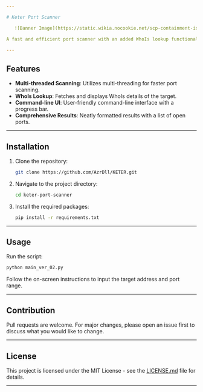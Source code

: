 ```yaml
---

# Keter Port Scanner

   ![Banner Image](https://static.wikia.nocookie.net/scp-containment-is-magic/images/f/fd/Scp_foundation_keter_symbol_warning_by_lycan_therapy-d4v0vp3.png)

A fast and efficient port scanner with an added WhoIs lookup functionality. Built with Python and multi-threading for concurrent port scanning.

---
```


## Features

- **Multi-threaded Scanning**: Utilizes multi-threading for faster port scanning.
- **WhoIs Lookup**: Fetches and displays WhoIs details of the target.
- **Command-line UI**: User-friendly command-line interface with a progress bar.
- **Comprehensive Results**: Neatly formatted results with a list of open ports.

---

## Installation

1. Clone the repository:

   ```bash
   git clone https://github.com/AzrDll/KETER.git
   ```

2. Navigate to the project directory:

   ```bash
   cd keter-port-scanner
   ```

3. Install the required packages:

   ```bash
   pip install -r requirements.txt
   ```

---

## Usage

Run the script:

```bash
python main_ver_02.py
```

Follow the on-screen instructions to input the target address and port range.

---

## Contribution

Pull requests are welcome. For major changes, please open an issue first to discuss what you would like to change.

---

## License

This project is licensed under the MIT License - see the [LICENSE.md](LICENSE.md) file for details.

---

